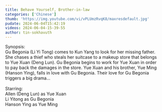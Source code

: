 ```yaml
---
title: Behave Yourself, Brother-in-law
categories: ['Chinese']
thumb: 'https://img.youtube.com/vi/vPLUmzRvqK8/maxresdefault.jpg'
pudate: 2024-06-04T15:42:19
videos: 2024-06-04-15-39-55
author: tin-sokhavuth
---
```

Synopsis: <br/>
Gu Begonia (Li Yi Tong) comes to Kun Yang to look for her missing father. She chases a thief who steals her suitcase to a makeup store that belongs to Yue Xuan (Deng Lun). Gu Begonia begins to work for Yue Xuan in order to pay back the damages in the store. Yue Xuan and his brother, Yue Ming (Hanson Ying), falls in love with Gu Begonia. Their love for Gu Begonia triggers a big drama...
<br/><br/>
Starring:<br/>
Allen (Deng Lun) as Yue Xuan<br/>
Li Yitong as Gu Begonia<br/>
Hanson Ying as Yue Ming